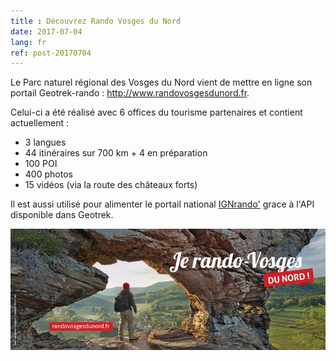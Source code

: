 ```yaml
---
title : Découvrez Rando Vosges du Nord
date: 2017-07-04
lang: fr
ref: post-20170704
---
```


Le Parc naturel régional des Vosges du Nord vient de mettre en ligne son portail Geotrek-rando : <a href="http://www.randovosgesdunord.fr" target="_blank">http://www.randovosgesdunord.fr</a>.

Celui-ci a été réalisé avec 6 offices du tourisme partenaires et contient actuellement : 

- 3 langues
- 44 itinéraires sur 700 km + 4 en préparation
- 100 POI
- 400 photos
- 15 vidéos (via la route des châteaux forts)

Il est aussi utilisé pour alimenter le portail national <a href="https://ignrando.fr/fr/communautes/parc-naturel-regional-des-vosges-du-nord" target="_blank">IGNrando'</a> grace à l'API disponible dans Geotrek.

<a href="http://www.randovosgesdunord.fr" target="_blank"><img src="/assets/img/2017-rando-vosges-nord.jpg"></a>
